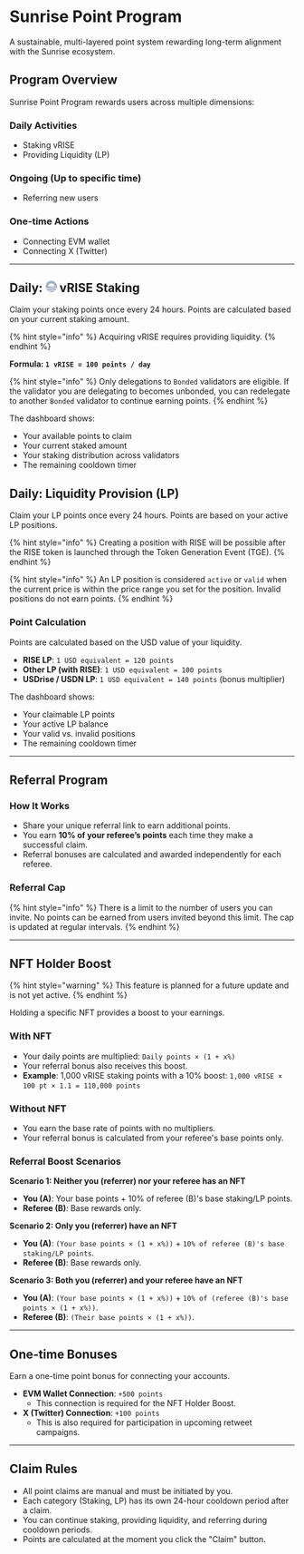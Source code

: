 # Sunrise Point Program

A sustainable, multi-layered point system rewarding long-term alignment with the Sunrise ecosystem.

## Program Overview

Sunrise Point Program rewards users across multiple dimensions:

### Daily Activities

- Staking vRISE
- Providing Liquidity (LP)

### Ongoing (Up to specific time)

- Referring new users

### One-time Actions

- Connecting EVM wallet
- Connecting X (Twitter)

---

## Daily: ![vRISE](../../images/vRISE.png) vRISE Staking

Claim your staking points once every 24 hours. Points are calculated based on your current staking amount.

{% hint style="info" %}
Acquiring vRISE requires providing liquidity.
{% endhint %}

**Formula: `1 vRISE = 100 points / day`**

{% hint style="info" %}
Only delegations to `Bonded` validators are eligible. If the validator you are delegating to becomes unbonded, you can redelegate to another `Bonded` validator to continue earning points.
{% endhint %}

The dashboard shows:

- Your available points to claim
- Your current staked amount
- Your staking distribution across validators
- The remaining cooldown timer

## Daily: Liquidity Provision (LP)

Claim your LP points once every 24 hours. Points are based on your active LP positions.

{% hint style="info" %}
Creating a position with RISE will be possible after the RISE token is launched through the Token Generation Event (TGE).
{% endhint %}

{% hint style="info" %}
An LP position is considered `active` or `valid` when the current price is within the price range you set for the position. Invalid positions do not earn points.
{% endhint %}

### Point Calculation

Points are calculated based on the USD value of your liquidity.

- **RISE LP**: `1 USD equivalent = 120 points`
- **Other LP (with RISE)**: `1 USD equivalent = 100 points`
- **USDrise / USDN LP**: `1 USD equivalent = 140 points` (bonus multiplier)

The dashboard shows:

- Your claimable LP points
- Your active LP balance
- Your valid vs. invalid positions
- The remaining cooldown timer

---

## Referral Program

### How It Works

- Share your unique referral link to earn additional points.
- You earn **10% of your referee’s points** each time they make a successful claim.
- Referral bonuses are calculated and awarded independently for each referee.

### Referral Cap

{% hint style="info" %}
There is a limit to the number of users you can invite. No points can be earned from users invited beyond this limit. The cap is updated at regular intervals.
{% endhint %}

---

## NFT Holder Boost

{% hint style="warning" %}
This feature is planned for a future update and is not yet active.
{% endhint %}

Holding a specific NFT provides a boost to your earnings.

### With NFT

- Your daily points are multiplied: `Daily points × (1 + x%)`
- Your referral bonus also receives this boost.
- **Example**: 1,000 vRISE staking points with a 10% boost: `1,000 vRISE × 100 pt × 1.1 = 110,000 points`

### Without NFT

- You earn the base rate of points with no multipliers.
- Your referral bonus is calculated from your referee's base points only.

### Referral Boost Scenarios

**Scenario 1: Neither you (referrer) nor your referee has an NFT**

- **You (A)**: Your base points + 10% of referee (B)'s base staking/LP points.
- **Referee (B)**: Base rewards only.

**Scenario 2: Only you (referrer) have an NFT**

- **You (A)**: `(Your base points × (1 + x%))` + `10% of referee (B)'s base staking/LP points`.
- **Referee (B)**: Base rewards only.

**Scenario 3: Both you (referrer) and your referee have an NFT**

- **You (A)**: `(Your base points × (1 + x%))` + `10% of (referee (B)'s base points × (1 + x%))`.
- **Referee (B)**: `(Their base points × (1 + x%))`.

---

## One-time Bonuses

Earn a one-time point bonus for connecting your accounts.

- **EVM Wallet Connection**: `+500 points`
  - This connection is required for the NFT Holder Boost.
- **X (Twitter) Connection**: `+100 points`
  - This is also required for participation in upcoming retweet campaigns.

---

## Claim Rules

- All point claims are manual and must be initiated by you.
- Each category (Staking, LP) has its own 24-hour cooldown period after a claim.
- You can continue staking, providing liquidity, and referring during cooldown periods.
- Points are calculated at the moment you click the "Claim" button.
